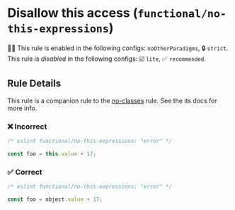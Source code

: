 <!-- markdownlint-disable -->
<!-- begin auto-generated rule header -->

# Disallow this access (`functional/no-this-expressions`)

💼🚫 This rule is enabled in the following configs: `noOtherParadigms`, 🔒 `strict`. This rule is _disabled_ in the following configs: ☑️ `lite`, ✅ `recommended`.

<!-- end auto-generated rule header -->
<!-- markdownlint-restore -->
<!-- markdownlint-restore -->

## Rule Details

This rule is a companion rule to the [no-classes](./no-classes.md) rule.
See the its docs for more info.

### ❌ Incorrect

<!-- eslint-skip -->

```js
/* eslint functional/no-this-expressions: "error" */

const foo = this.value + 17;
```

### ✅ Correct

```js
/* eslint functional/no-this-expressions: "error" */

const foo = object.value + 17;
```
